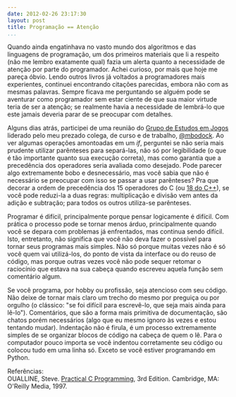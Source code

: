 ```yaml
---
date: 2012-02-26 23:17:30
layout: post
title: Programação == Atenção
...
```


Quando ainda engatinhava no vasto mundo dos algoritmos e das linguagens de programação, um dos primeiros materiais que li a respeito (não me lembro exatamente qual) fazia um alerta quanto a necessidade de atenção por parte do programador. Achei curioso, por mais que hoje me pareça óbvio. Lendo outros livros já voltados a programadores mais experientes, continuei encontrando citações parecidas, embora não com as mesmas palavras. Sempre ficava me perguntando se alguém pode se aventurar como programador sem estar ciente de que sua maior virtude teria de ser a atenção; se realmente havia a necessidade de lembrá-lo que este jamais deveria parar de se preocupar com detalhes.

Alguns dias atrás, participei de uma reunião do [Grupo de Estudos em Jogos](http://games.geaed.org/) liderado pelo meu prezado colega, de curso e de trabalho, [@mbodock](http://twitter.com/mbodock). Ao ver algumas operações amontoadas em um _if_, perguntei se não seria mais prudente utilizar parênteses para separá-las, não só por legibilidade (o que é tão importante quanto sua execução correta), mas como garantia que a precedência dos operadores seria avaliada como desejado. Pode parecer algo extremamente bobo e desnecessário, mas você sabia que não é necessário se preocupar com isso se passar a usar parênteses? Pra que decorar a ordem de precedência dos 15 operadores do C (ou [18 do C++](http://www.cplusplus.com/doc/tutorial/operators/)), se você pode reduzi-la a duas regras: multiplicação e divisão vem antes da adição e subtração; para todos os outros utiliza-se parênteses.

Programar é difícil, principalmente porque pensar logicamente é difícil. Com prática o processo pode se tornar menos árduo, principalmente quando você se depara com problemas já enfrentados, mas continua sendo difícil. Isto, entretanto, não significa que você não deva fazer o possível para tornar seus programas mais simples. Não só porque muitas vezes não é só você quem vai utilizá-los, do ponto de vista da interface ou do reuso de código, mas porque outras vezes você não pode sequer retomar o raciocínio que estava na sua cabeça quando escreveu aquela função sem comentário algum.

Se você programa, por hobby ou profissão, seja atencioso com seu código. Não deixe de tornar mais claro um trecho do mesmo por preguiça ou por orgulho (o clássico: "se foi difícil para escrevê-lo, que seja mais ainda para lê-lo"). Comentários, que são a forma mais primitiva de documentação, são chatos porém necessários (algo que eu mesmo ignoro às vezes e estou tentando mudar). Indentação não é firula, é um processo extremamente simples de se organizar blocos de código na cabeça de quem o lê. Para o computador pouco importa se você indentou corretamente seu código ou colocou tudo em uma linha só. Exceto se você estiver programando em Python.

Referências:  
OUALLINE, Steve. [Practical C Programming](http://shop.oreilly.com/product/9781565923065.do), 3rd Edition. Cambridge, MA: O'Reilly Media, 1997.
